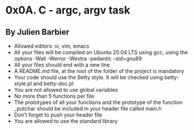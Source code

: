 # 0x0A. C - argc, argv task
##  By Julien Barbier
- Allowed editors: vi, vim, emacs <br />
- All your files will be compiled on Ubuntu 20.04 LTS using gcc, using the options -Wall -Werror -Wextra -pedantic -std=gnu89 <br />
- All your files should end with a new line <br />
- A README.md file, at the root of the folder of the project is mandatory <br />
- Your code should use the Betty style. It will be checked using betty-style.pl and betty-doc.pl <br />
- You are not allowed to use global variables <br />
- No more than 5 functions per file <br />
- The prototypes of all your functions and the prototype of the function _putchar should be included in your header file called main.h <br />
- Don’t forget to push your header file <br />
- You are allowed to use the standard library
